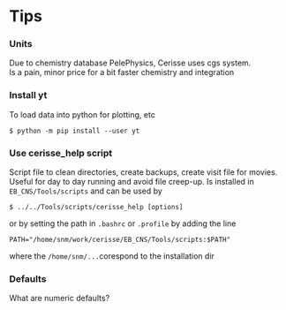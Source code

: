 # Tips

### Units

Due to chemistry database PelePhysics, Cerisse uses cgs system.  
Is a pain, minor price for a bit faster chemistry and integration

### Install yt

To load data into python for plotting, etc

```
$ python -m pip install --user yt
```

### Use cerisse_help script

Script file to clean directories, create backups, create visit file for movies.
Useful for day to day running and avoid file creep-up.
Is installed in `EB_CNS/Tools/scripts`
and can be used by 

```
$ ../../Tools/scripts/cerisse_help [options]
```

or by setting the path in `.bashrc` or `.profile` by adding the line

```
PATH="/home/snm/work/cerisse/EB_CNS/Tools/scripts:$PATH"
```

where the `/home/snm/...`corespond to the installation dir


### Defaults

What are numeric defaults?


